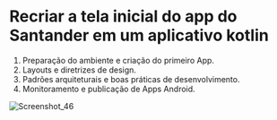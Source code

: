 # Recriar a tela inicial do app do Santander em um aplicativo kotlin
1. Preparação do ambiente e criação do primeiro App.
3. Layouts e diretrizes de design.
4. Padrões arquiteturais e boas práticas de desenvolvimento.
5. Monitoramento e publicação de Apps Android.

![Screenshot_46](https://user-images.githubusercontent.com/72028645/216708117-52b3866e-0210-412c-9cdb-2d48b1a4790e.png)
